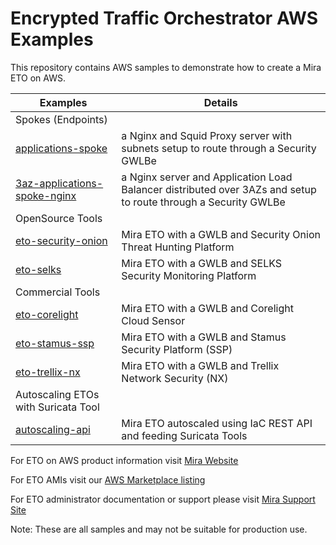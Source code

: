 # Encrypted Traffic Orchestrator AWS Examples

This repository contains AWS samples to demonstrate how to create a Mira ETO on AWS.

| Examples | Details |
| ----------|---------|
| Spokes (Endpoints) |
| [applications-spoke](1az-applications-spoke)| a Nginx and Squid Proxy server with subnets setup to route through a Security GWLBe |
| [3az-applications-spoke-nginx](3az-applications-spoke-nginx)| a Nginx server and Application Load Balancer distributed over 3AZs and setup to route through a Security GWLBe |
| OpenSource Tools |
| [eto-security-onion](1az-security-eto-security-onion) | Mira ETO with a GWLB and Security Onion Threat Hunting Platform |
| [eto-selks](1az-security-eto-selks) | Mira ETO with a GWLB and SELKS Security Monitoring Platform |
| Commercial Tools |
| [eto-corelight](1az-security-eto-corelight) | Mira ETO with a GWLB and Corelight Cloud Sensor |
| [eto-stamus-ssp](1az-security-eto-stamus-ssp) | Mira ETO with a GWLB and Stamus Security Platform (SSP) |
| [eto-trellix-nx](1az-security-eto-trellix-nx) | Mira ETO with a GWLB and Trellix Network Security (NX) |
| Autoscaling ETOs with Suricata Tool |
| [autoscaling-api](3az-security-eto-asg-api-suricata) | Mira ETO autoscaled using IaC REST API and feeding Suricata Tools |

For ETO on AWS product information visit [Mira Website](https://mirasecurity.com/how-mira-works/eto-aws/)

For ETO AMIs visit our [AWS Marketplace listing](https://aws.amazon.com/marketplace/seller-profile?id=seller-vh5fkitegcazg)

For ETO administrator documentation or support please visit [Mira Support Site](https://support.mirasecurity.com)

Note: These are all samples and may not be suitable for production use.
